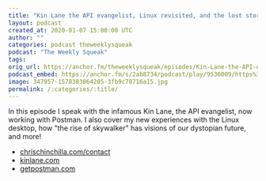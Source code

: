 ```yaml
---
title: "Kin Lane the API evangelist, Linux revisited, and the lost story of Wolfenstein "
layout: podcast
created_at: 2020-01-07 15:00:00 UTC
author: ""
categories: podcast theweeklysqueak
podcast: "The Weekly Squeak"
tags: 
orig_url: https://anchor.fm/theweeklysqueak/episodes/Kin-Lane-the-API-evangelist--Linux-revisited--and-the-lost-story-of-Wolfenstein-ea1h29
podcast_embed: https://anchor.fm/s/2ab8734/podcast/play/9536009/https%3A%2F%2Fd3ctxlq1ktw2nl.cloudfront.net%2Fstaging%2F2020-01-07%2Febded7bb0450479137c182944cda92df.m4a
image: 347957-1578383864205-3fb9c78716a15.jpg
permalink: /:categories/:title/
---
```

In this episode I speak with the infamous Kin Lane, the API evangelist, now working with Postman. I also cover my new experiences with the Linux desktop, how "the rise of skywalker" has visions of our dystopian future, and more!

- [chrischinchilla.com/contact](https://chrischinchilla.com/contact)
- [kinlane.com](https://kinlane.com/)
- [getpostman.com](https://www.getpostman.com/)